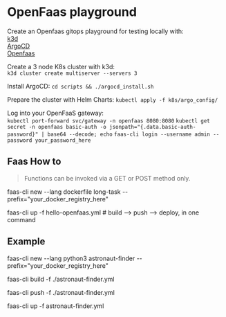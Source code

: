 # OpenFaas playground

Create an Openfaas gitops playground for testing locally with:  
[k3d](https://k3d.io/)  
[ArgoCD](https://argo-cd.readthedocs.io/en/stable/)  
[Openfaas](https://www.openfaas.com/)

Create a 3 node K8s cluster with k3d:  
`k3d cluster create multiserver --servers 3`

Install ArgoCD:
`cd scripts && ./argocd_install.sh`

Prepare the cluster with Helm Charts:
`kubectl apply -f k8s/argo_config/`

Log into your OpenFaaS gateway:  
`kubectl port-forward svc/gateway -n openfaas 8080:8080`
`kubectl get secret -n openfaas basic-auth -o jsonpath="{.data.basic-auth-password}" | base64 --decode; echo`
`faas-cli login --username admin --password your_password_here`

## Faas How to

> Functions can be invoked via a GET or POST method only.

faas-cli new --lang dockerfile long-task --prefix="your_docker_registry_here"

faas-cli up -f hello-openfaas.yml # build --> push --> deploy, in one command

## Example

faas-cli new --lang python3 astronaut-finder --prefix="your_docker_registry_here"

faas-cli build -f ./astronaut-finder.yml

faas-cli push -f ./astronaut-finder.yml

faas-cli up -f astronaut-finder.yml
